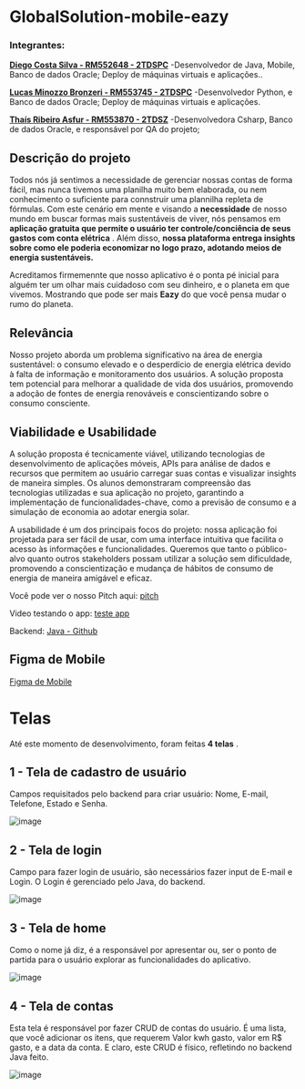 # GlobalSolution-mobile-eazy

### Integrantes:

[**Diego Costa Silva - RM552648 - 2TDSPC**](https://www.linkedin.com/in/diegocostacs/)
-Desenvolvedor de Java, Mobile, Banco de dados Oracle; Deploy de máquinas virtuais e aplicações..

[**Lucas Minozzo Bronzeri - RM553745 - 2TDSPC**](https://www.linkedin.com/in/lucas-minozzo-bronzeri-b212a4248/)
-Desenvolvedor Python, e Banco de dados Oracle; Deploy de máquinas virtuais e aplicações. 

[**Thaís Ribeiro Asfur - RM553870 - 2TDSZ**](https://www.linkedin.com/in/thaís-ribeiro-asfur-52b0692a2/)
-Desenvolvedora Csharp, Banco de dados Oracle, e responsável por QA do projeto; 

## Descrição do projeto

Todos nós já sentimos a necessidade de gerenciar nossas contas de forma fácil, mas nunca tivemos uma planilha muito bem elaborada, ou nem conhecimento o suficiente para connstruir uma plannilha repleta de fórmulas.
Com este cenário em mente e visando a **necessidade** de nosso mundo em buscar formas mais sustentáveis de viver, nós pensamos em **aplicação gratuita que permite o usuário ter controle/conciência de seus gastos com conta elétrica** . 
Além disso, **nossa plataforma entrega insights sobre como ele poderia economizar no logo prazo, adotando meios de energia sustentáveis.**

Acreditamos firmemennte que nosso aplicativo é o ponta pé inicial para alguém ter um olhar mais cuidadoso com seu dinheiro, e o planeta em que vivemos. Mostrando que pode ser mais **Eazy** do que você pensa mudar o rumo do planeta.

## Relevância 

Nosso projeto aborda um problema significativo na área de energia sustentável: o consumo elevado e o desperdício de energia elétrica devido à falta de informação e monitoramento dos usuários. A solução proposta tem potencial para melhorar a qualidade de vida dos usuários, promovendo a adoção de fontes de energia renováveis e conscientizando sobre o consumo consciente.

## Viabilidade e Usabilidade

A solução proposta é tecnicamente viável, utilizando tecnologias de desenvolvimento de aplicações móveis, APIs para análise de dados e recursos que permitem ao usuário carregar suas contas e visualizar insights de maneira simples. Os alunos demonstraram compreensão das tecnologias utilizadas e sua aplicação no projeto, garantindo a implementação de funcionalidades-chave, como a previsão de consumo e a simulação de economia ao adotar energia solar.

A usabilidade é um dos principais focos do projeto: nossa aplicação foi projetada para ser fácil de usar, com uma interface intuitiva que facilita o acesso às informações e funcionalidades. Queremos que tanto o público-alvo quanto outros stakeholders possam utilizar a solução sem dificuldade, promovendo a conscientização e mudança de hábitos de consumo de energia de maneira amigável e eficaz.

Você pode ver o nosso Pitch aqui: [pitch](https://www.youtube.com/watch?v=l5fuZtikMCA&list=PLNpYt22sUw3VJftQ8ltlV-7C0Aayi30p3&index=1)

Video testando o app: [teste app](https://www.youtube.com/watch?v=l5fuZtikMCA&list=PLNpYt22sUw3VJftQ8ltlV-7C0Aayi30p3&index=1)

Backend: [Java - Github](https://github.com/DiegoCostaCode/GlobalSolution-Eazy-Java)


## Figma de Mobile
[Figma de Mobile](https://www.figma.com/design/jOBzPXopQbuF1WyMb7BpNz/Eazy---Energia?t=bjPi5ig1kgWvlmyI-1)


# Telas
Até este momento de desenvolvimento, foram feitas **4 telas** . 

## 1 - Tela de cadastro de usuário
Campos requisitados pelo backend para criar usuário: Nome, E-mail, Telefone, Estado e Senha.

![image](https://github.com/user-attachments/assets/71faa7f5-1e9a-45e6-8508-56e7e2192c9a)


## 2 - Tela de login
Campo para fazer login de usuário, são necessários fazer input de E-mail e Login. O Login é gerenciado pelo Java, do backend.

![image](https://github.com/user-attachments/assets/aea5cbba-4f4d-42d9-90e2-a277150a0339)


## 3 - Tela de home
Como o nome já diz, é a responsável por apresentar ou, ser o ponto de partida para o usuário explorar as funcionalidades do aplicativo.

![image](https://github.com/user-attachments/assets/9ccdbab8-54bb-41dc-9aa8-09cbd3ca4f31)


## 4 - Tela de contas
Esta tela é responsável por fazer CRUD de contas do usuário. É uma lista, que você adicionar os itens, que requerem Valor kwh gasto, valor em R$ gasto, e a data da conta. E claro, este CRUD é físico, refletindo no backend Java feito.

![image](https://github.com/user-attachments/assets/6d7bbccd-2f1f-47df-81ba-2efec49e9c70)

